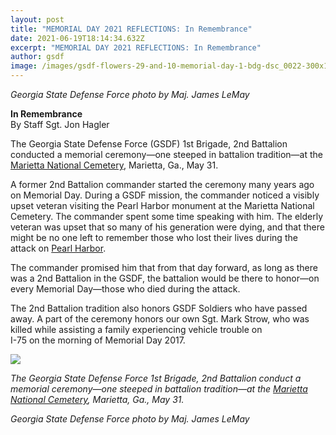 ```yaml
---
layout: post
title: "MEMORIAL DAY 2021 REFLECTIONS: In Remembrance"
date: 2021-06-19T18:14:34.632Z
excerpt: "MEMORIAL DAY 2021 REFLECTIONS: In Remembrance"
author: gsdf
image: /images/gsdf-flowers-29-and-10-memorial-day-1-bdg-dsc_0022-300x199.jpg
---
```

*Georgia State Defense Force photo by Maj. James LeMay*

<strong>In Remembrance<br />
</strong>By Staff Sgt. Jon Hagler

The Georgia State Defense Force (GSDF) 1st Brigade, 2nd Battalion conducted a memorial ceremony—one steeped in battalion tradition—at the <a title="Marietta National Cemetery" href="https://www.cem.va.gov/cems/nchp/marietta.asp" target="_blank">Marietta National Cemetery</a>, Marietta, Ga., May 31.

A former 2nd Battalion commander started the ceremony many years ago on Memorial Day. During a GSDF mission, the commander noticed a visibly upset veteran visiting the Pearl Harbor monument at the Marietta National Cemetery. The commander spent some time speaking with him. The elderly veteran was upset that so many of his generation were dying, and that there might be no one left to remember those who lost their lives during the attack on <a title="Pearl Harbor" href="https://www.history.navy.mil/browse-by-topic/wars-conflicts-and-operations/world-war-ii/1941/pearl-harbor.html" target="_blank">Pearl Harbor</a>.

The commander promised him that from that day forward, as long as there was a 2nd Battalion in the GSDF, the battalion would be there to honor—on every Memorial Day—those who died during the attack.

The 2nd Battalion tradition also honors GSDF Soldiers who have passed away. A part of the ceremony honors our own Sgt. Mark Strow, who was killed while assisting a family experiencing vehicle trouble on<br />
I-75 on the morning of Memorial Day 2017.

![](/images/gsdf-adj-40-and-7-memorial-salute-dsc_0039-21-1024x703.jpg)

*The Georgia State Defense Force 1st Brigade, 2nd Battalion conduct a memorial ceremony—one steeped in battalion tradition—at the <a title="Marietta National Cemetery" href="https://www.cem.va.gov/cems/nchp/marietta.asp" target="_blank">Marietta National Cemetery</a>, Marietta, Ga., May 31.*

*Georgia State Defense Force photo by Maj. James LeMay*
